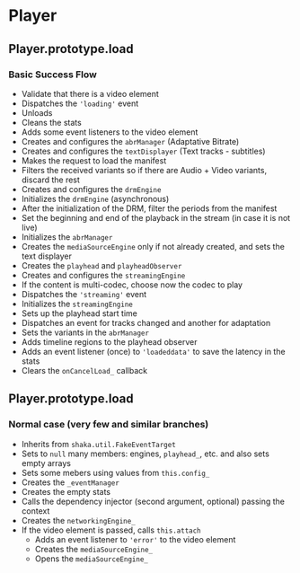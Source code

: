 # Player

## Player.prototype.load

### Basic Success Flow

- Validate that there is a video element
- Dispatches the `'loading'` event
- Unloads
- Cleans the stats
- Adds some event listeners to the video element
- Creates and configures the `abrManager` (Adaptative Bitrate)
- Creates and configures the `textDisplayer` (Text tracks - subtitles)
- Makes the request to load the manifest
- Filters the received variants so if there are Audio + Video variants, discard the rest
- Creates and configures the `drmEngine`
- Initializes the `drmEngine` (asynchronous)
- After the initialization of the DRM, filter the periods from the manifest
- Set the beginning and end of the playback in the stream (in case it is not live)
- Initializes the `abrManager`
- Creates the `mediaSourceEngine` only if not already created, and sets the text displayer
- Creates the `playhead` and `playheadObserver`
- Creates and configures the `streamingEngine`
- If the content is multi-codec, choose now the codec to play
- Dispatches the `'streaming'` event
- Initializes the `streamingEngine`
- Sets up the playhead start time
- Dispatches an event for tracks changed and another for adaptation
- Sets the variants in the `abrManager`
- Adds timeline regions to the playhead observer
- Adds an event listener (once) to `'loadeddata'` to save the latency in the stats
- Clears the `onCancelLoad_` callback

## Player.prototype.load

### Normal case (very few and similar branches)

- Inherits from `shaka.util.FakeEventTarget`
- Sets to `null` many members: engines, `playhead_`, etc. and also sets empty arrays
- Sets some mebers using values from `this.config_`
- Creates the `_eventManager`
- Creates the empty stats
- Calls the dependency injector (second argument, optional) passing the context
- Creates the `networkingEngine_`
- If the video element is passed, calls `this.attach`
  - Adds an event listener to `'error'` to the video element
  - Creates the `mediaSourceEngine_`
  - Opens the `mediaSourceEngine_`
